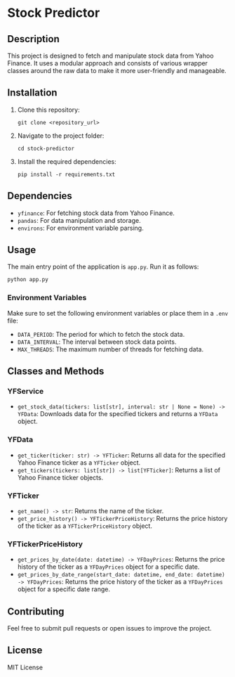 # Stock Predictor

## Description

This project is designed to fetch and manipulate stock data from Yahoo Finance. It uses a modular approach and consists of various wrapper classes around the raw data to make it more user-friendly and manageable.

## Installation

1. Clone this repository:
   ```
   git clone <repository_url>
   ```
2. Navigate to the project folder:
   ```
   cd stock-predictor
   ```
3. Install the required dependencies:
   ```
   pip install -r requirements.txt
   ```

## Dependencies

- `yfinance`: For fetching stock data from Yahoo Finance.
- `pandas`: For data manipulation and storage.
- `environs`: For environment variable parsing.

## Usage

The main entry point of the application is `app.py`. Run it as follows:

```bash
python app.py
```

### Environment Variables

Make sure to set the following environment variables or place them in a `.env` file:

- `DATA_PERIOD`: The period for which to fetch the stock data.
- `DATA_INTERVAL`: The interval between stock data points.
- `MAX_THREADS`: The maximum number of threads for fetching data.

## Classes and Methods

### YFService

- `get_stock_data(tickers: list[str], interval: str | None = None) -> YFData`: Downloads data for the specified tickers and returns a `YFData` object.

### YFData

- `get_ticker(ticker: str) -> YFTicker`: Returns all data for the specified Yahoo Finance ticker as a `YFTicker` object.
- `get_tickers(tickers: list[str]) -> list[YFTicker]`: Returns a list of Yahoo Finance ticker objects.

### YFTicker

- `get_name() -> str`: Returns the name of the ticker.
- `get_price_history() -> YFTickerPriceHistory`: Returns the price history of the ticker as a `YFTickerPriceHistory` object.

### YFTickerPriceHistory

- `get_prices_by_date(date: datetime) -> YFDayPrices`: Returns the price history of the ticker as a `YFDayPrices` object for a specific date.
- `get_prices_by_date_range(start_date: datetime, end_date: datetime) -> YFDayPrices`: Returns the price history of the ticker as a `YFDayPrices` object for a specific date range.

## Contributing

Feel free to submit pull requests or open issues to improve the project.

## License

MIT License
